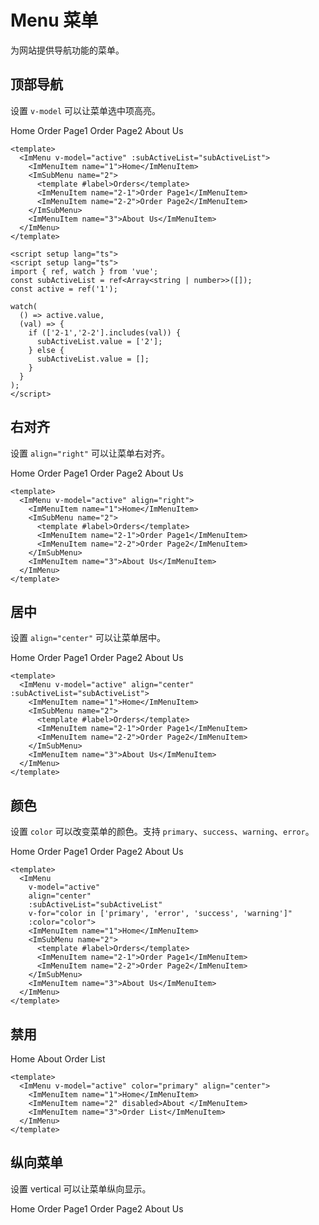 # Menu 菜单

为网站提供导航功能的菜单。

<script setup lang="ts">
import { ref, watch } from 'vue';
const subActiveList = ref<Array<string | number>>([]);
const active = ref('1');

watch(
  () => active.value,
  (val) => {
    if (['2-1','2-2'].includes(val)) {
      subActiveList.value = ['2'];
    } else {
      subActiveList.value = [];
    }
  }
);
</script>

## 顶部导航

设置 `v-model` 可以让菜单选中项高亮。

<ImMenu v-model="active" :subActiveList="subActiveList">
  <ImMenuItem name="1">Home</ImMenuItem>
  <ImSubMenu name="2">
    <template #label>Orders</template>
    <ImMenuItem name="2-1">Order Page1</ImMenuItem>
    <ImMenuItem name="2-2">Order Page2</ImMenuItem>
  </ImSubMenu>
  <ImMenuItem name="3">About Us</ImMenuItem>
</ImMenu>

```vue
<template>
  <ImMenu v-model="active" :subActiveList="subActiveList">
    <ImMenuItem name="1">Home</ImMenuItem>
    <ImSubMenu name="2">
      <template #label>Orders</template>
      <ImMenuItem name="2-1">Order Page1</ImMenuItem>
      <ImMenuItem name="2-2">Order Page2</ImMenuItem>
    </ImSubMenu>
    <ImMenuItem name="3">About Us</ImMenuItem>
  </ImMenu>
</template>

<script setup lang="ts">
<script setup lang="ts">
import { ref, watch } from 'vue';
const subActiveList = ref<Array<string | number>>([]);
const active = ref('1');

watch(
  () => active.value,
  (val) => {
    if (['2-1','2-2'].includes(val)) {
      subActiveList.value = ['2'];
    } else {
      subActiveList.value = [];
    }
  }
);
</script>
```

## 右对齐

设置 `align="right"` 可以让菜单右对齐。

 <ImMenu v-model="active"  align="right" :subActiveList="subActiveList">
  <ImMenuItem name="1">Home</ImMenuItem>
  <ImSubMenu name="2">
    <template #label>Orders</template>
    <ImMenuItem name="2-1">Order Page1</ImMenuItem>
    <ImMenuItem name="2-2">Order Page2</ImMenuItem>
  </ImSubMenu>
  <ImMenuItem name="3">About Us</ImMenuItem>
</ImMenu>

```vue
<template>
  <ImMenu v-model="active" align="right">
    <ImMenuItem name="1">Home</ImMenuItem>
    <ImSubMenu name="2">
      <template #label>Orders</template>
      <ImMenuItem name="2-1">Order Page1</ImMenuItem>
      <ImMenuItem name="2-2">Order Page2</ImMenuItem>
    </ImSubMenu>
    <ImMenuItem name="3">About Us</ImMenuItem>
  </ImMenu>
</template>
```

## 居中

设置 `align="center"` 可以让菜单居中。

<ImMenu v-model="active" align="center" :subActiveList="subActiveList">
    <ImMenuItem name="1">Home</ImMenuItem>
    <ImSubMenu name="2">
      <template #label>Orders</template>
      <ImMenuItem name="2-1">Order Page1</ImMenuItem>
      <ImMenuItem name="2-2">Order Page2</ImMenuItem>
    </ImSubMenu>
    <ImMenuItem name="3">About Us</ImMenuItem>
  </ImMenu>

```vue
<template>
  <ImMenu v-model="active" align="center" :subActiveList="subActiveList">
    <ImMenuItem name="1">Home</ImMenuItem>
    <ImSubMenu name="2">
      <template #label>Orders</template>
      <ImMenuItem name="2-1">Order Page1</ImMenuItem>
      <ImMenuItem name="2-2">Order Page2</ImMenuItem>
    </ImSubMenu>
    <ImMenuItem name="3">About Us</ImMenuItem>
  </ImMenu>
</template>
```

## 颜色

设置 `color` 可以改变菜单的颜色。支持 `primary`、`success`、`warning`、`error`。

<ImMenu v-model="active" align="center" :subActiveList="subActiveList" v-for="color in ['primary','error','success','warning']" :color="color">
    <ImMenuItem name="1">Home</ImMenuItem>
    <ImSubMenu name="2">
      <template #label>Orders</template>
      <ImMenuItem name="2-1">Order Page1</ImMenuItem>
      <ImMenuItem name="2-2">Order Page2</ImMenuItem>
    </ImSubMenu>
    <ImMenuItem name="3">About Us</ImMenuItem>
  </ImMenu>

```vue
<template>
  <ImMenu
    v-model="active"
    align="center"
    :subActiveList="subActiveList"
    v-for="color in ['primary', 'error', 'success', 'warning']"
    :color="color">
    <ImMenuItem name="1">Home</ImMenuItem>
    <ImSubMenu name="2">
      <template #label>Orders</template>
      <ImMenuItem name="2-1">Order Page1</ImMenuItem>
      <ImMenuItem name="2-2">Order Page2</ImMenuItem>
    </ImSubMenu>
    <ImMenuItem name="3">About Us</ImMenuItem>
  </ImMenu>
</template>
```

## 禁用

<ImMenu v-model="active" color="primary" align="center">
  <ImMenuItem name="1">Home</ImMenuItem>
  <ImMenuItem name="2" disabled>About </ImMenuItem>
  <ImMenuItem name="3">Order List</ImMenuItem>
</ImMenu>

```vue
<template>
  <ImMenu v-model="active" color="primary" align="center">
    <ImMenuItem name="1">Home</ImMenuItem>
    <ImMenuItem name="2" disabled>About </ImMenuItem>
    <ImMenuItem name="3">Order List</ImMenuItem>
  </ImMenu>
</template>
```

## 纵向菜单

设置 vertical 可以让菜单纵向显示。

<ImMenu v-model="active" :subActiveList="subActiveList" vertical>
  <ImMenuItem name="1">Home</ImMenuItem>
  <ImSubMenu name="2">
    <template #label>Orders</template>
    <ImMenuItem name="2-1">Order Page1</ImMenuItem>
    <ImMenuItem name="2-2">Order Page2</ImMenuItem>
  </ImSubMenu>
  <ImMenuItem name="3">About Us</ImMenuItem>
</ImMenu>
